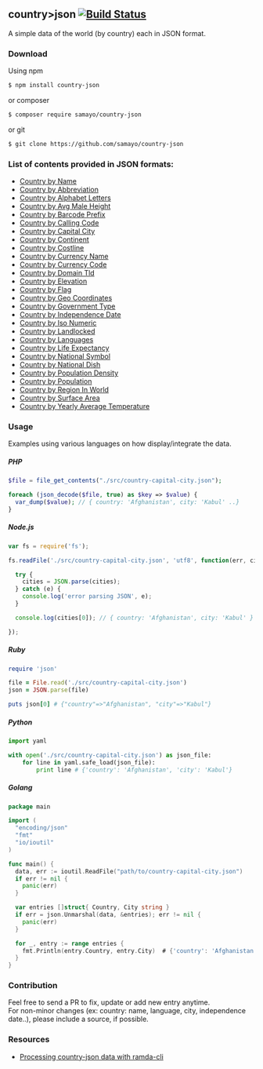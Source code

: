 ## country>json   [![Build Status](https://travis-ci.org/samayo/country-json.svg?branch=master)](https://travis-ci.org/samayo/country-json)

A simple data of the world (by country) each in JSON format.

### Download
Using npm
```bash
$ npm install country-json
```
or composer
```bash
$ composer require samayo/country-json
```
or  git
```bash
$ git clone https://github.com/samayo/country-json
```
### List of contents provided in JSON formats:
- [Country by Name](https://github.com/samayo/country-json/blob/master/src/country-by-name.json)
- [Country by Abbreviation](https://github.com/samayo/country-json/blob/master/src/country-by-abbreviation.json)
- [Country by Alphabet Letters](https://github.com/samayo/country-json/blob/master/src/country-by-alphabet-letters.json)
- [Country by Avg Male Height](https://github.com/samayo/country-json/blob/master/src/country-by-avg-male-height.json)
- [Country by Barcode Prefix](https://github.com/samayo/country-json/blob/master/src/country-by-barcode-prefix.json)
- [Country by Calling Code](https://github.com/samayo/country-json/blob/master/src/country-by-calling-code.json)
- [Country by Capital City](https://github.com/samayo/country-json/blob/master/src/country-by-capital-city.json)
- [Country by Continent](https://github.com/samayo/country-json/blob/master/src/country-by-continent.json)
- [Country by Costline](https://github.com/samayo/country-json/blob/master/src/country-by-costline.json)
- [Country by Currency Name](https://github.com/samayo/country-json/blob/master/src/country-by-currency-name.json)
- [Country by Currency Code](https://github.com/samayo/country-json/blob/master/src/country-by-currency-code.json)
- [Country by Domain Tld](https://github.com/samayo/country-json/blob/master/src/country-by-domain-tld.json)
- [Country by Elevation](https://github.com/samayo/country-json/blob/master/src/country-by-elevation.json)
- [Country by Flag](https://github.com/samayo/country-json/blob/master/src/country-by-flag.json)
- [Country by Geo Coordinates](https://github.com/samayo/country-json/blob/master/src/country-by-geo-coordinates.json)
- [Country by Government Type](https://github.com/samayo/country-json/blob/master/src/country-by-government-type.json)
- [Country by Independence Date](https://github.com/samayo/country-json/blob/master/src/country-by-independence-date.json)
- [Country by Iso Numeric](https://github.com/samayo/country-json/blob/master/src/country-by-iso-numeric.json)
- [Country by Landlocked](https://github.com/samayo/country-json/blob/master/src/country-by-landlocked.json)
- [Country by Languages](https://github.com/samayo/country-json/blob/master/src/country-by-languages.json)
- [Country by Life Expectancy](https://github.com/samayo/country-json/blob/master/src/country-by-life-expectancy.json)
- [Country by National Symbol](https://github.com/samayo/country-json/blob/master/src/country-by-national-symbol.json)
- [Country by National Dish](https://github.com/samayo/country-json/blob/master/src/country-by-national-dish.json)
- [Country by Population Density](https://github.com/samayo/country-json/blob/master/src/country-by-population-density.json)
- [Country by Population](https://github.com/samayo/country-json/blob/master/src/country-by-population.json)
- [Country by Region In World](https://github.com/samayo/country-json/blob/master/src/country-by-region-in-world.json)
- [Country by Surface Area](https://github.com/samayo/country-json/blob/master/src/country-by-surface-area.json)
- [Country by Yearly Average Temperature](https://github.com/samayo/country-json/blob/master/src/country-by-yearly-average-temperature.json)

### Usage
Examples using various languages on how display/integrate the data. 

##### PHP 
```php 
$file = file_get_contents("./src/country-capital-city.json");

foreach (json_decode($file, true) as $key => $value) {
  var_dump($value); // { country: 'Afghanistan', city: 'Kabul' ..}
} 
```

##### Node.js
```javascript
var fs = require('fs');

fs.readFile('./src/country-capital-city.json', 'utf8', function(err, cities) {

  try {
    cities = JSON.parse(cities);
  } catch (e) {
    console.log('error parsing JSON', e);
  }

  console.log(cities[0]); // { country: 'Afghanistan', city: 'Kabul' }

});
```

##### Ruby
```ruby
require 'json'

file = File.read('./src/country-capital-city.json')
json = JSON.parse(file)

puts json[0] # {"country"=>"Afghanistan", "city"=>"Kabul"}
```

##### Python
```python
import yaml

with open('./src/country-capital-city.json') as json_file:
    for line in yaml.safe_load(json_file):
        print line # {'country': 'Afghanistan', 'city': 'Kabul'}
```

##### Golang

```go
package main

import (
  "encoding/json"
  "fmt"
  "io/ioutil"
)

func main() {
  data, err := ioutil.ReadFile("path/to/country-capital-city.json")
  if err != nil {
    panic(err)
  }

  var entries []struct{ Country, City string }
  if err = json.Unmarshal(data, &entries); err != nil {
    panic(err)
  }

  for _, entry := range entries {
    fmt.Println(entry.Country, entry.City)  # {'country': 'Afghanistan', 'city': 'Kabul'}
  }
}

```  





### Contribution
Feel free to send a PR to fix, update or add new entry anytime.    
For non-minor changes (ex: country: name, language, city, independence date..), please include a source, if possible. 

### Resources
- [Processing country-json data with ramda-cli](https://github.com/raine/ramda-cli/wiki/Cookbook#playing-around-with-countryjson-data)    
